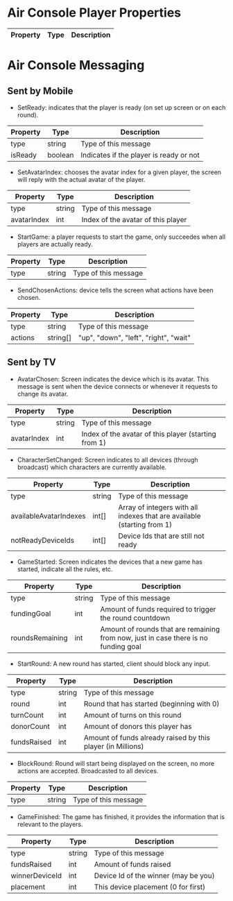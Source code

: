# Air Console Player Properties

| Property | Type | Description |
| -------- | ---- | ----------- |


# Air Console Messaging
## Sent by Mobile

 - SetReady: indicates that the player is ready (on set up screen or on each round). 

| Property | Type | Description |
| -------- | ---- | ----------- |
| type | string | Type of this message |
| isReady | boolean | Indicates if the player is ready or not |

 - SetAvatarIndex: chooses the avatar index for a given player, the screen will reply with the actual avatar of the player.

| Property | Type | Description |
| -------- | ---- | ----------- |
| type | string | Type of this message |
| avatarIndex | int | Index of the avatar of this player |

 - StartGame: a player requests to start the game, only succeedes when all players are actually ready.

| Property | Type | Description |
| -------- | ---- | ----------- |
| type | string | Type of this message |

 - SendChosenActions: device tells the screen what actions have been chosen.

| Property | Type | Description |
| -------- | ---- | ----------- |
| type | string | Type of this message |
| actions | string[] | "up", "down", "left", "right", "wait" |

## Sent by TV

 - AvatarChosen: Screen indicates the device which is its avatar. This message is sent when the device connects or whenever it requests to change its avatar.

| Property | Type | Description |
| -------- | ---- | ----------- |
| type | string | Type of this message |
| avatarIndex | int | Index of the avatar of this player (starting from 1) |

 - CharacterSetChanged: Screen indicates to all devices (through broadcast) which characters are currently available.

| Property | Type | Description |
| -------- | ---- | ----------- |
| type | string | Type of this message |
| availableAvatarIndexes | int[] | Array of integers with all indexes that are available (starting from 1) |
| notReadyDeviceIds | int[] | Device Ids that are still not ready |

 - GameStarted: Screen indicates the devices that a new game has started, indicate all the rules, etc.

| Property | Type | Description |
| -------- | ---- | ----------- |
| type | string | Type of this message |
| fundingGoal | int | Amount of funds required to trigger the round countdown |
| roundsRemaining | int | Amount of rounds that are remaining from now, just in case there is no funding goal |

 - StartRound: A new round has started, client should block any input.

| Property | Type | Description |
| -------- | ---- | ----------- |
| type | string | Type of this message |
| round | int | Round that has started (beginning with 0) |
| turnCount | int | Amount of turns on this round |
| donorCount | int | Amount of donors this player has |
| fundsRaised | int | Amount of funds already raised by this player (in Millions) |

 - BlockRound: Round will start being displayed on the screen, no more actions are accepted. Broadcasted to all devices.

| Property | Type | Description |
| -------- | ---- | ----------- |
| type | string | Type of this message |

 - GameFinished: The game has finished, it provides the information that is relevant to the players.

| Property | Type | Description |
| -------- | ---- | ----------- |
| type | string | Type of this message |
| fundsRaised | int | Amount of funds raised |
| winnerDeviceId | int | Device Id of the winner (may be you) |
| placement | int | This device placement (0 for first) |